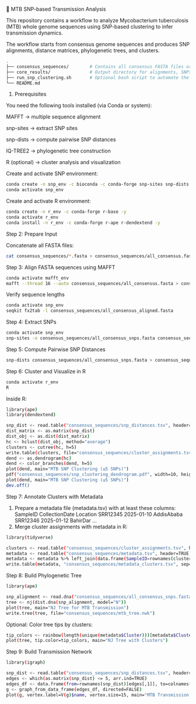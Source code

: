 🧬 MTB SNP-based Transmission Analysis

This repository contains a workflow to analyze Mycobacterium tuberculosis (MTB) whole genome sequences using SNP-based clustering to infer transmission dynamics.

The workflow starts from consensus genome sequences and produces SNP alignments, distance matrices, phylogenetic trees, and clusters.
```bash
.
├── consensus_sequences/        # Contains all consensus FASTA files or concatenated all_consensus.fasta
├── core_results/               # Output directory for alignments, SNPs, distances, and trees
├── run_snp_clustering.sh       # Optional bash script to automate the workflow
└── README.md
```

1. Prerequisites

You need the following tools installed (via Conda or system):

MAFFT → multiple sequence alignment

snp-sites → extract SNP sites

snp-dists → compute pairwise SNP distances

IQ-TREE2 → phylogenetic tree construction

R (optional) → cluster analysis and visualization


Create and activate SNP environment:
```bash
conda create -n snp_env -c bioconda -c conda-forge snp-sites snp-dists -y
conda activate snp_env
```
Create and activate R environment:

```bash
conda create -n r_env -c conda-forge r-base -y
conda activate r_env
conda install -n r_env -c conda-forge r-ape r-dendextend -y
```


Step 2: Prepare Input

Concatenate all FASTA files:
```bash
cat consensus_sequences/*.fasta > consensus_sequences/all_consensus.fasta
```
Step 3: Align FASTA sequences using MAFFT
```bash
conda activate mafft_env
mafft --thread 16 --auto consensus_sequences/all_consensus.fasta > consensus_sequences/all_consensus_aligned.fasta

```
Verify sequence lengths
```bash
conda activate snp_env
seqkit fx2tab -l consensus_sequences/all_consensus_aligned.fasta
```

Step 4: Extract SNPs
```bash
conda activate snp_env
snp-sites -o consensus_sequences/all_consensus_snps.fasta consensus_sequences/all_consensus_aligned.fasta
```
Step 5: Compute Pairwise SNP Distances
```bash
snp-dists consensus_sequences/all_consensus_snps.fasta > consensus_sequences/snp_distances.tsv
```
Step 6: Cluster and Visualize in R
```bash
conda activate r_env
R
```

Inside R:
```bash
library(ape)
library(dendextend)

snp_dist <- read.table("consensus_sequences/snp_distances.tsv", header=TRUE, row.names=1, check.names=FALSE, sep="\t")
dist_matrix <- as.matrix(snp_dist)
dist_obj <- as.dist(dist_matrix)
hc <- hclust(dist_obj, method="average")
clusters <- cutree(hc, h=5)
write.table(clusters, file="consensus_sequences/cluster_assignments.tsv", sep="\t", quote=FALSE, col.names=NA)
dend <- as.dendrogram(hc)
dend <- color_branches(dend, h=5)
plot(dend, main="MTB SNP Clustering (≤5 SNPs)")
pdf("consensus_sequences/snp_clustering_dendrogram.pdf", width=10, height=8)
plot(dend, main="MTB SNP Clustering (≤5 SNPs)")
dev.off()
```

Step 7: Annotate Clusters with Metadata

1. Prepare a metadata file (metadata.tsv) with at least these columns:
SampleID    CollectionDate    Location
SRR12345    2025-01-10        AddisAbaba
SRR12346    2025-01-12        BahirDar
...
2. Merge cluster assignments with metadata in R:
```bash
library(tidyverse)

clusters <- read.table("consensus_sequences/cluster_assignments.tsv", header=FALSE, row.names=1, sep="\t")
metadata <- read.table("consensus_sequences/metadata.tsv", header=TRUE, sep="\t")
metadata <- metadata %>% left_join(data.frame(SampleID=rownames(clusters), Cluster=clusters[,1]), by="SampleID")
write.table(metadata, "consensus_sequences/metadata_clusters.tsv", sep="\t", quote=FALSE, row.names=FALSE)
```

Step 8: Build Phylogenetic Tree
```bash
library(ape)

snp_alignment <- read.dna("consensus_sequences/all_consensus_snps.fasta", format="fasta")
tree <- nj(dist.dna(snp_alignment, model="N"))
plot(tree, main="NJ Tree for MTB Transmission")
write.tree(tree, file="consensus_sequences/mtb_tree.nwk")
```
Optional: Color tree tips by clusters:
```bash
tip_colors <- rainbow(length(unique(metadata$Cluster)))[metadata$Cluster]
plot(tree, tip.color=tip_colors, main="NJ Tree with Clusters")
```
Step 9: Build Transmission Network
```bash
library(igraph)

snp_dist <- read.table("consensus_sequences/snp_distances.tsv", header=TRUE, row.names=1, check.names=FALSE, sep="\t")
edges <- which(as.matrix(snp_dist) <= 5, arr.ind=TRUE)
edges_df <- data.frame(from=rownames(snp_dist)[edges[,1]], to=colnames(snp_dist)[edges[,2]])
g <- graph_from_data_frame(edges_df, directed=FALSE)
plot(g, vertex.label=V(g)$name, vertex.size=15, main="MTB Transmission Network (≤5 SNPs)")
```



